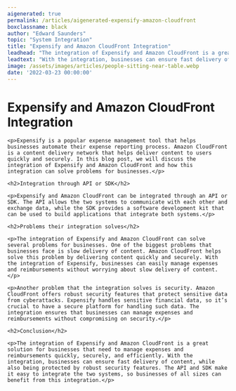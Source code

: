 ```yaml
---
aigenerated: true
permalink: /articles/aigenerated-expensify-amazon-cloudfront
boxclassname: black
author: "Edward Saunders"
topic: "System Integration"
title: "Expensify and Amazon CloudFront Integration"
leadhead: "The integration of Expensify and Amazon CloudFront is a great solution for businesses that need to manage expenses and reimbursements quickly, securely, and efficiently"
leadtext: "With the integration, businesses can ensure fast delivery of content, while also being protected by robust security features. The API and SDK make it easy to integrate the two systems, so businesses of all sizes can benefit from this integration."
image: /assets/images/articles/people-sitting-near-table.webp
date: '2022-03-23 00:00:00'
---
```

<div class="arttext">	<h1>Expensify and Amazon CloudFront Integration</h1>

	<p>Expensify is a popular expense management tool that helps businesses automate their expense reporting process. Amazon CloudFront is a content delivery network that helps deliver content to users quickly and securely. In this blog post, we will discuss the integration of Expensify and Amazon CloudFront and how this integration can solve problems for businesses.</p>

	<h2>Integration through API or SDK</h2>

	<p>Expensify and Amazon CloudFront can be integrated through an API or SDK. The API allows the two systems to communicate with each other and exchange data, while the SDK provides a software development kit that can be used to build applications that integrate both systems.</p>

	<h2>Problems their integration solves</h2>

	<p>The integration of Expensify and Amazon CloudFront can solve several problems for businesses. One of the biggest problems that businesses face is slow delivery of content. Amazon CloudFront helps solve this problem by delivering content quickly and securely. With the integration of Expensify, businesses can easily manage expenses and reimbursements without worrying about slow delivery of content.</p>

	<p>Another problem that the integration solves is security. Amazon CloudFront offers robust security features that protect sensitive data from cyberattacks. Expensify handles sensitive financial data, so it’s crucial to have a secure platform for handling such data. The integration ensures that businesses can manage expenses and reimbursements without compromising on security.</p>

	<h2>Conclusion</h2>

	<p>The integration of Expensify and Amazon CloudFront is a great solution for businesses that need to manage expenses and reimbursements quickly, securely, and efficiently. With the integration, businesses can ensure fast delivery of content, while also being protected by robust security features. The API and SDK make it easy to integrate the two systems, so businesses of all sizes can benefit from this integration.</p>

</div>